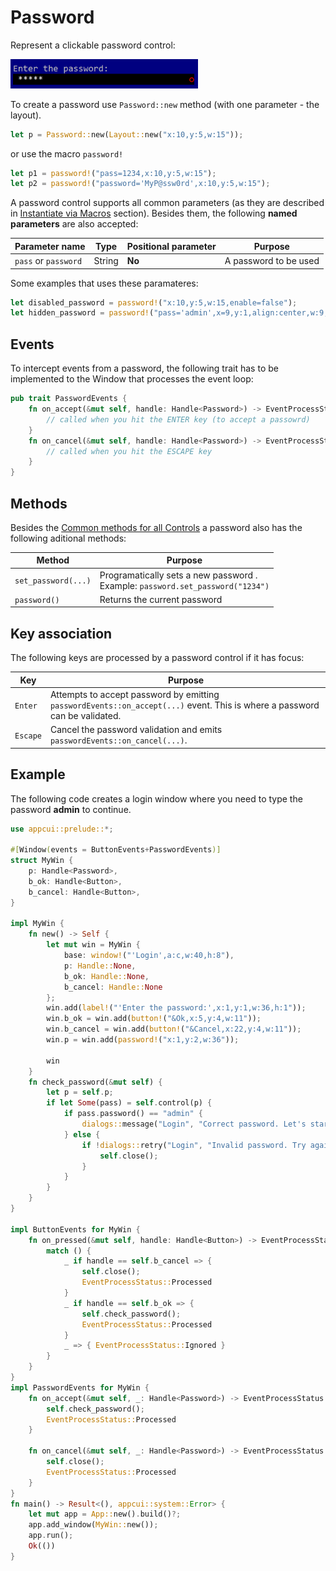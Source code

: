 # Password

Represent a clickable password control:

<img src="img/password.png" width=300/>

To create a password use `Password::new` method (with one parameter - the layout).
```rs
let p = Password::new(Layout::new("x:10,y:5,w:15"));
```
or use the macro `password!`
```rs
let p1 = password!("pass=1234,x:10,y:5,w:15");
let p2 = password!("password='MyP@ssw0rd',x:10,y:5,w:15");
```

A password control supports all common parameters (as they are described in [Instantiate via Macros](../instantiate_via_macros.md) section). Besides them, the following **named parameters** are also accepted:

| Parameter name       | Type   | Positional parameter | Purpose               |
| -------------------- | ------ | -------------------- | --------------------- |
| `pass` or `password` | String | **No**               | A password to be used |


Some examples that uses these paramateres:
```rs
let disabled_password = password!("x:10,y:5,w:15,enable=false");
let hidden_password = password!("pass='admin',x=9,y:1,align:center,w:9,visible=false");
```

## Events
To intercept events from a password, the following trait has to be implemented to the Window that processes the event loop:
```rs
pub trait PasswordEvents {
    fn on_accept(&mut self, handle: Handle<Password>) -> EventProcessStatus {
        // called when you hit the ENTER key (to accept a passowrd)
    }
    fn on_cancel(&mut self, handle: Handle<Password>) -> EventProcessStatus {
        // called when you hit the ESCAPE key
    }
}
```

## Methods

Besides the [Common methods for all Controls](../common_methods.md) a password also has the following aditional methods:

| Method              | Purpose                                                                           |
| ------------------- | --------------------------------------------------------------------------------- |
| `set_password(...)` | Programatically sets a new password .<br>Example: `password.set_password("1234")` |
| `password()`        | Returns the current password                                                      |

## Key association

The following keys are processed by a password control if it has focus:

| Key      | Purpose                                                                                                                     |
| -------- | --------------------------------------------------------------------------------------------------------------------------- |
| `Enter`  | Attempts to accept password by emitting `passwordEvents::on_accept(...)` event.  This is where a password can be validated. |
| `Escape` | Cancel the password validation and emits `passwordEvents::on_cancel(...)`.                                                  |


## Example

The following code creates a login window where you need to type the password **admin** to continue.

```rs
use appcui::prelude::*;

#[Window(events = ButtonEvents+PasswordEvents)]
struct MyWin {
    p: Handle<Password>,
    b_ok: Handle<Button>,
    b_cancel: Handle<Button>,
}

impl MyWin {
    fn new() -> Self {
        let mut win = MyWin {
            base: window!("'Login',a:c,w:40,h:8"),
            p: Handle::None,
            b_ok: Handle::None,
            b_cancel: Handle::None
        };
        win.add(label!("'Enter the password:',x:1,y:1,w:36,h:1"));
        win.b_ok = win.add(button!("&Ok,x:5,y:4,w:11"));
        win.b_cancel = win.add(button!("&Cancel,x:22,y:4,w:11"));
        win.p = win.add(password!("x:1,y:2,w:36"));

        win
    }
    fn check_password(&mut self) {
        let p = self.p;
        if let Some(pass) = self.control(p) {
            if pass.password() == "admin" {
                dialogs::message("Login", "Correct password. Let's start !");
            } else {
                if !dialogs::retry("Login", "Invalid password. Try again ?") {
                    self.close();
                }
            }
        }
    }
}

impl ButtonEvents for MyWin {
    fn on_pressed(&mut self, handle: Handle<Button>) -> EventProcessStatus {
        match () {
            _ if handle == self.b_cancel => {
                self.close();
                EventProcessStatus::Processed
            }
            _ if handle == self.b_ok => {
                self.check_password();
                EventProcessStatus::Processed
            }
            _ => { EventProcessStatus::Ignored }
        }
    }
}
impl PasswordEvents for MyWin {
    fn on_accept(&mut self, _: Handle<Password>) -> EventProcessStatus {
        self.check_password();
        EventProcessStatus::Processed
    }

    fn on_cancel(&mut self, _: Handle<Password>) -> EventProcessStatus {
        self.close();
        EventProcessStatus::Processed
    }
}
fn main() -> Result<(), appcui::system::Error> {
    let mut app = App::new().build()?;
    app.add_window(MyWin::new());
    app.run();
    Ok(())
}
```